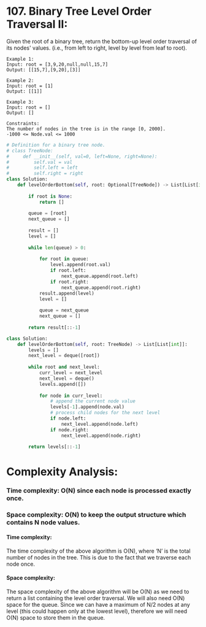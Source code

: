 # 107. Binary Tree Level Order Traversal II:

Given the root of a binary tree, return the bottom-up level order traversal of its nodes' values. (i.e., from left to right, level by level from leaf to root).

```
Example 1:
Input: root = [3,9,20,null,null,15,7]
Output: [[15,7],[9,20],[3]]
```
```
Example 2:
Input: root = [1]
Output: [[1]]
```
```
Example 3:
Input: root = []
Output: []
```
```
Constraints:
The number of nodes in the tree is in the range [0, 2000].
-1000 <= Node.val <= 1000
```

```python
# Definition for a binary tree node.
# class TreeNode:
#     def __init__(self, val=0, left=None, right=None):
#         self.val = val
#         self.left = left
#         self.right = right
class Solution:
    def levelOrderBottom(self, root: Optional[TreeNode]) -> List[List[int]]:
        
        if root is None:
            return []
        
        queue = [root]
        next_queue = []
        
        result = []
        level = []
        
        while len(queue) > 0:
            
            for root in queue:
                level.append(root.val)
                if root.left:
                    next_queue.append(root.left)
                if root.right:
                    next_queue.append(root.right)
            result.append(level)
            level = []
            
            queue = next_queue
            next_queue = []
        
        return result[::-1]
```

```python
class Solution:
    def levelOrderBottom(self, root: TreeNode) -> List[List[int]]:
        levels = []
        next_level = deque([root])
        
        while root and next_level:
            curr_level = next_level
            next_level = deque()
            levels.append([])
            
            for node in curr_level:
                # append the current node value
                levels[-1].append(node.val)
                # process child nodes for the next level
                if node.left:
                    next_level.append(node.left)
                if node.right:
                    next_level.append(node.right)
                    
        return levels[::-1]
```


# Complexity Analysis:

### Time complexity: O(N) since each node is processed exactly once.
### Space complexity: O(N) to keep the output structure which contains N node values.

#### Time complexity:
The time complexity of the above algorithm is O(N), where ‘N’ is the total number of nodes in the tree. This is due to the fact that we traverse each node once.

#### Space complexity:
The space complexity of the above algorithm will be O(N) as we need to return a list containing the level order traversal. We will also need O(N) space for the queue. Since we can have a maximum of N/2 nodes at any level (this could happen only at the lowest level), therefore we will need O(N) space to store them in the queue.
